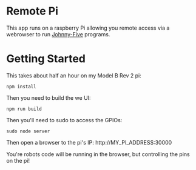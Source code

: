 Remote Pi
=======
This app runs on a raspberry Pi allowing you remote access via a webrowser to
 run [Johnny-Five](https://github.com/rwaldron/johnny-five) programs.

# Getting Started

This takes about half an hour on my Model B Rev 2 pi:
```
npm install
````

Then you need to build the we UI:
```
npm run build
```

Then you'll need to sudo to access the GPIOs:
```
sudo node server
```

Then open a browser to the pi's IP: http://MY_PI_ADDRESS:30000

You're robots code will be running in the browser, but controlling the pins on the pi!
